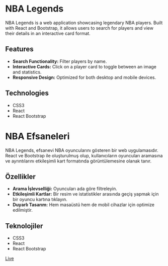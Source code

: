 # NBA Legends

NBA Legends is a web application showcasing legendary NBA players. Built with React and Bootstrap, it allows users to search for players and view their details in an interactive card format.

## Features

- **Search Functionality:** Filter players by name.
- **Interactive Cards:** Click on a player card to toggle between an image and statistics.
- **Responsive Design:** Optimized for both desktop and mobile devices.

## Technologies

- CSS3
- React
- React Bootstrap

# NBA Efsaneleri

NBA Legends, efsanevi NBA oyuncularını gösteren bir web uygulamasıdır. React ve Bootstrap ile oluşturulmuş olup, kullanıcıların oyuncuları aramasına ve ayrıntılarını etkileşimli kart formatında görüntülemesine olanak tanır.

## Özellikler

- **Arama İşlevselliği:** Oyuncuları ada göre filtreleyin.
- **Etkileşimli Kartlar:** Bir resim ve istatistikler arasında geçiş yapmak için bir oyuncu kartına tıklayın.
- **Duyarlı Tasarım:** Hem masaüstü hem de mobil cihazlar için optimize edilmiştir.

## Teknolojiler

- CSS3
- React
- React Bootstrap

[Live](https://fy-nba-legends.netlify.app/)
